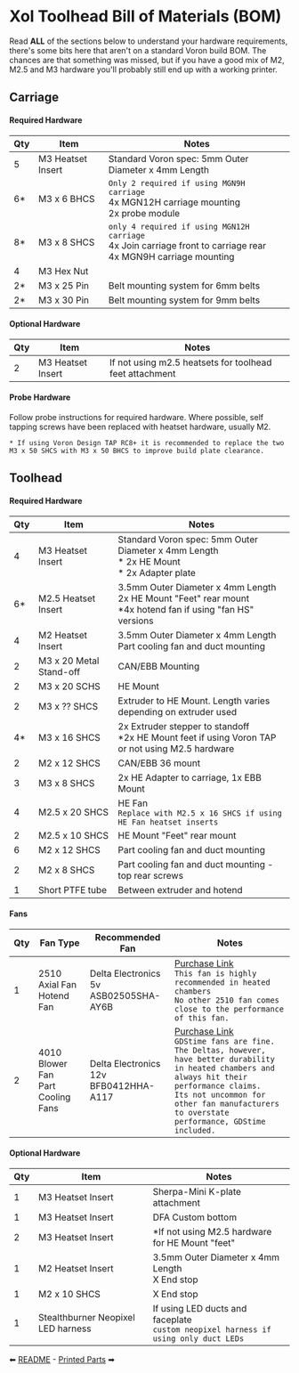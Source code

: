 # Xol Toolhead Bill of Materials (BOM)
Read **ALL** of the sections below to understand your hardware requirements, there's some bits here that aren't on a standard Voron build BOM.
The chances are that something was missed, but if you have a good mix of M2, M2.5 and M3 hardware you'll probably still end up with a working printer.

## Carriage

#### Required Hardware
| Qty | Item | Notes|
|-----|------|------|
|5 | M3 Heatset Insert| Standard Voron spec: 5mm Outer Diameter x 4mm Length|
|6* | M3 x 6 BHCS | `Only 2 required if using MGN9H carriage`<br/>4x MGN12H carriage mounting<br/>2x probe module|
|8* | M3 x 8 SHCS | `only 4 required if using MGN12H carriage`<br/>4x Join carriage front to carriage rear<br/>4x MGN9H carriage mounting |
| 4 | M3 Hex Nut | |
| 2* | M3 x 25 Pin | Belt mounting system for 6mm belts | 
| 2* | M3 x 30 Pin | Belt mounting system for 9mm belts |

#### Optional Hardware
| Qty | Item | Notes|
|-----|------|------|
|2 | M3 Heatset Insert| If not using m2.5 heatsets for toolhead feet attachment|

#### Probe Hardware
Follow probe instructions for required hardware. Where possible, self tapping screws have been replaced with heatset hardware, usually M2.

`* If using Voron Design TAP RC8+ it is recommended to replace the two M3 x 50 SHCS with M3 x 50 BHCS to improve build plate clearance.`

## Toolhead

#### Required Hardware
| Qty | Item | Notes|
|-----|------|------|
|4 | M3 Heatset Insert| Standard Voron spec: 5mm Outer Diameter x 4mm Length <br/> * 2x HE Mount <br/>* 2x Adapter plate|
|6* | M2.5 Heatset Insert | 3.5mm Outer Diameter x 4mm Length <br/> 2x HE Mount "Feet" rear mount <br/> *4x hotend fan if using "fan HS" versions|
|4 | M2 Heatset Insert | 3.5mm Outer Diameter x 4mm Length <br/> Part cooling fan and duct mounting|
|2 | M3 x 20 Metal Stand-off | CAN/EBB Mounting |
|2 | M3 x 20 SCHS | HE Mount |
|2 | M3 x ?? SHCS | Extruder to HE Mount. Length varies depending on extruder used |
|4*| M3 x 16 SHCS | 2x Extruder stepper to standoff<br/>*2x HE Mount feet if using Voron TAP or not using M2.5 hardware |
|2 | M2 x 12 SHCS | CAN/EBB 36 mount
|3 | M3 x 8 SHCS | 2x HE Adapter to carriage, 1x EBB Mount |
|4 | M2.5 x 20 SHCS | HE Fan <br/>`Replace with M2.5 x 16 SHCS if using HE Fan heatset inserts` |
|2 | M2.5 x 10 SHCS | HE Mount "Feet" rear mount|
|6 | M2 x 12 SHCS | Part cooling fan and duct mounting |
|2 | M2 x 8 SHCS | Part cooling fan and duct mounting - top rear screws |
|1 | Short PTFE tube | Between extruder and hotend |

#### Fans
| Qty | Fan Type | Recommended Fan | Notes |
|-----|------|------|-----|
| 1 | 2510 Axial Fan <br/> Hotend Fan | Delta Electronics 5v <br/> ASB02505SHA-AY6B | <a href="https://www.digikey.com.au/en/products/detail/delta-electronics/ASB02505SHA-AY6B/7491489">Purchase Link</a> <br/> `This fan is highly recommended in heated chambers`<br/>`No other 2510 fan comes close to the performance`<br/>`of this fan.` | 
| 2 | 4010 Blower Fan <br/> Part Cooling Fans | Delta Electronics 12v <br/> BFB0412HHA-A117 | <a href="https://www.digikey.com.au/en/products/detail/delta-electronics/BFB0412HHA-A117/5022816">Purchase Link</a> <br/> `GDStime fans are fine.`<br/>`The Deltas, however, have better durability`<br/>`in heated chambers and always hit their performance claims.`<br/>`Its not uncommon for other fan manufacturers`<br/>`to overstate performance, GDStime included.`|

#### Optional Hardware
| Qty | Item | Notes|
|-----|------|------|
|1 | M3 Heatset Insert| Sherpa-Mini K-plate attachment|
|1 | M3 Heatset Insert| DFA Custom bottom|
|2 | M3 Heatset Insert| *If not using M2.5 hardware for HE Mount "feet" |
|1 | M2 Heatset Insert | 3.5mm Outer Diameter x 4mm Length <br/>X End stop|
|1 | M2 x 10 SHCS | X End stop|
|1 | Stealthburner Neopixel LED harness | If using LED ducts and faceplate <br/>`custom neopixel harness if using only duct LEDs` |


⬅ [README](README.md) - [Printed Parts](printing.md) ➡
